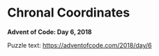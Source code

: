 # Chronal Coordinates

**Advent of Code: Day 6, 2018**

Puzzle text: <https://adventofcode.com/2018/day/6>
